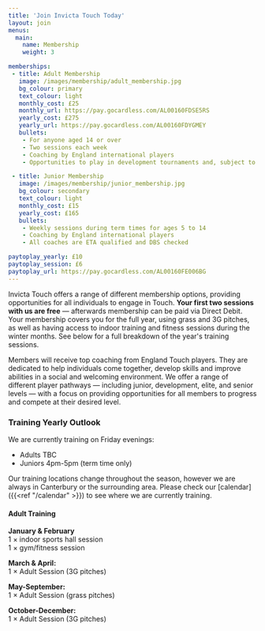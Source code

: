 ```yaml
---
title: 'Join Invicta Touch Today'
layout: join
menus:
  main:
    name: Membership
    weight: 3

memberships:
 - title: Adult Membership
   image: /images/membership/adult_membership.jpg
   bg_colour: primary
   text_colour: light
   monthly_cost: £25
   monthly_url: https://pay.gocardless.com/AL00160FDSE5RS
   yearly_cost: £275
   yearly_url: https://pay.gocardless.com/AL00160FDYGMEY
   bullets:
    - For anyone aged 14 or over
    - Two sessions each week
    - Coaching by England international players
    - Opportunities to play in development tournaments and, subject to selection, elite National Touch Series events

 - title: Junior Membership
   image: /images/membership/junior_membership.jpg
   bg_colour: secondary
   text_colour: light
   monthly_cost: £15
   yearly_cost: £165
   bullets:
    - Weekly sessions during term times for ages 5 to 14
    - Coaching by England international players
    - All coaches are ETA qualified and DBS checked

paytoplay_yearly: £10
paytoplay_session: £6
paytoplay_url: https://pay.gocardless.com/AL00160FE006BG
---
```


Invicta Touch offers a range of different membership options, providing
opportunities for all individuals to engage in Touch.
**Your first two sessions with us are free** &mdash; afterwards membership can be
paid via Direct Debit. Your membership covers you for the full year, using
grass and 3G pitches, as well as having access to indoor training and
fitness sessions during the winter months. See below for a full
breakdown of the year's training sessions.

Members will receive top coaching from England Touch players.
They are dedicated to help individuals come together, develop skills and
improve abilities in a social and welcoming environment.
We offer a range of different player pathways &mdash; including junior,
development, elite, and senior levels &mdash; with a focus on providing
opportunities for all members to progress and compete at their desired
level.

### Training Yearly Outlook

We are currently training on Friday evenings:
* Adults TBC
* Juniors 4pm-5pm (term time only)

Our training locations change throughout the season, however we are
always in Canterbury or the surrounding area. Please check our
[calendar]({{<ref "/calendar" >}}) to see where we are currently training.

#### Adult Training
**January & February**\
1 &times; indoor sports hall session\
1 &times; gym/fitness session

**March & April:**\
1 &times; Adult Session (3G pitches)

**May-September:**\
1 &times; Adult Session (grass pitches)

**October-December:**\
1 &times; Adult Session (3G pitches)
